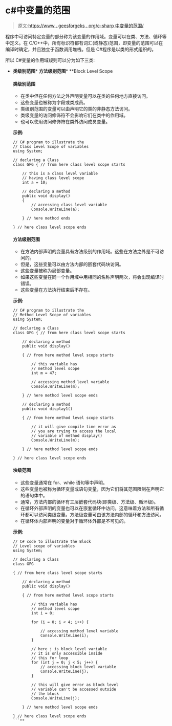 # c#中变量的范围

> 原文:[https://www . geesforgeks . org/c-sharp 中变量的范围/](https://www.geeksforgeeks.org/scope-of-variables-in-c-sharp/)

程序中可访问特定变量的部分称为该变量的作用域。变量可以在类、方法、循环等中定义。在 C/C++中，所有标识符都有词汇(或静态)范围，即变量的范围可以在编译时确定，并且独立于函数调用堆栈。但是 C#程序是以类的形式组织的。

所以 C#变量的作用域规则可以分为如下三类:

*   **类级别范围***   **方法级别范围***   **Block Level Scope

    #### 类级别范围

    *   在类中但在任何方法之外声明变量可以在类的任何地方直接访问。
    *   这些变量也被称为字段或类成员。
    *   类级别范围的变量可以由声明它的类的非静态方法访问。
    *   类级变量的访问修饰符不会影响它们在类中的作用域。
    *   也可以使用访问修饰符在类外访问成员变量。

    **示例:**

    ```
    // C# program to illustrate the
    // Class Level Scope of variables
    using System;

    // declaring a Class
    class GFG { // from here class level scope starts

        // this is a class level variable
        // having class level scope
        int a = 10;

        // declaring a method
        public void display()
        {
            // accessing class level variable
            Console.WriteLine(a);

        } // here method ends

    } // here class level scope ends
    ```

    #### 方法级别范围

    *   在方法内部声明的变量具有方法级别的作用域。这些在方法之外是不可访问的。
    *   但是，这些变量可以由方法内部的嵌套代码块访问。
    *   这些变量被称为局部变量。
    *   如果这些变量在同一个作用域中用相同的名称声明两次，将会出现编译时错误。
    *   这些变量在方法执行结束后不存在。

    **示例:**

    ```
    // C# program to illustrate the
    // Method Level Scope of variables
    using System;

    // declaring a Class
    class GFG { // from here class level scope starts

        // declaring a method
        public void display()

        { // from here method level scope starts

            // this variable has
            // method level scope
            int m = 47;

            // accessing method level variable
            Console.WriteLine(m);

        } // here method level scope ends

        // declaring a method
        public void display1()

        { // from here method level scope starts

            // it will give compile time error as
            // you are trying to access the local
            // variable of method display()
            Console.WriteLine(m);

        } // here method level scope ends

    } // here class level scope ends
    ```

    #### 块级范围

    *   这些变量通常在 for、while 语句等中声明。
    *   这些变量也被称为循环变量或语句变量，因为它们将其范围限制在声明它的语句体中。
    *   通常，方法内部的循环有三层嵌套代码块(即类级、方法级、循环级)。
    *   在循环外部声明的变量也可以在嵌套循环中访问。这意味着方法和所有循环都可以访问类级变量。方法级变量可由该方法内部的循环和方法访问。
    *   在循环体内部声明的变量对于循环体外部是不可见的。

    **示例:**

    ```
    // C# code to illustrate the Block
    // Level scope of variables
    using System;

    // declaring a Class
    class GFG

    { // from here class level scope starts

        // declaring a method
        public void display()

        { // from here method level scope starts

            // this variable has
            // method level scope
            int i = 0;

            for (i = 0; i < 4; i++) {

                // accessing method level variable
                Console.WriteLine(i);
            }

            // here j is block level variable
            // it is only accessible inside
            // this for loop
            for (int j = 0; j < 5; j++) {
                // accessing block level variable
                Console.WriteLine(j);
            }

            // this will give error as block level
            // variable can't be accessed outside
            // the block
            Console.WriteLine(j);

        } // here method level scope ends

    } // here class level scope ends
    ```**